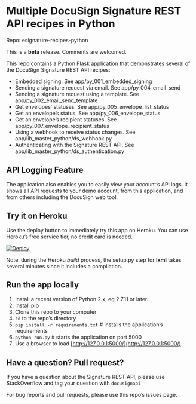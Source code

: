 # Multiple DocuSign Signature REST API recipes in Python

Repo: esignature-recipes-python

This is a **beta** release. Comments are welcomed.

This repo contains a Python Flask application that demonstrates several of the 
DocuSign Signature REST API recipes:

* Embedded signing. See app/py_001_embedded_signing
* Sending a signature request via email. See app/py_004_email_send
* Sending a signature request using a template. See app/py_002_email_send_template
* Get envelopes’ statuses. See app/py_005_envelope_list_status
* Get an envelope’s status. See app/py_006_envelope_status
* Get an envelope’s recipient statuses. See app/py_007_envelope_recipient_status
* Using a webhook to receive status changes. See app/lib_master_python/ds_webhook.py
* Authenticating with the Signature REST API. See app/lib_master_python/ds_authentication.py

## API Logging Feature
The application also enables you to easily view your account’s API logs. It shows all API requests to your
demo account, from this application, and from others including the DocuSign web tool.

## Try it on Heroku
Use the deploy button to immediately try this app on Heroku. You can use Heroku’s free service tier, no credit card is needed.

[![Deploy](https://www.herokucdn.com/deploy/button.svg)](https://heroku.com/deploy)

Note: during the Heroku *build* process, the setup.py step for **lxml** takes several minutes since it includes a compilation.

## Run the app locally

1. Install a recent version of Python 2.x, eg 2.7.11 or later.
1. Install pip
1. Clone this repo to your computer
1. `cd` to the repo’s directory
1. `pip install -r requirements.txt` # installs the application’s requirements
1. `python run.py` # starts the application on port 5000
1. Use a browser to load [http://127.0.0.1:5000/](http://127.0.0.1:5000/)

## Have a question? Pull request?
If you have a question about the Signature REST API, please use StackOverflow and tag your question with `docusignapi`

For bug reports and pull requests, please use this repo’s issues page.
